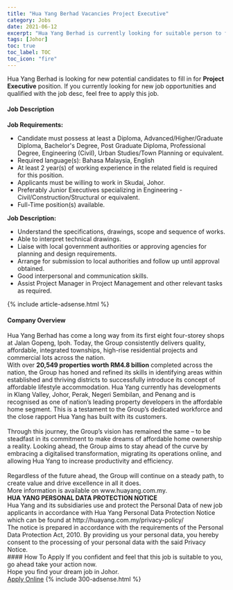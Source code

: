 ```yaml
---
title: "Hua Yang Berhad Vacancies Project Executive" 
category: Jobs 
date: 2021-06-12 
excerpt: "Hua Yang Berhad is currently looking for suitable person to fill in the Project Executive which based in Johor" 
tags: [Johor] 
toc: true 
toc_label: TOC 
toc_icon: "fire" 
--- 
```


<p>Hua Yang Berhad is looking for new potential candidates to fill in for <b>Project Executive</b> position. If you currently looking for new job opportunities and qualified with the job desc, feel free to apply this job.
</p><div><div><h4>Job Description</h4></div><div><div><span><div><div><strong>Job Requirements:</strong></div><ul><li>Candidate must possess at least a Diploma, Advanced/Higher/Graduate Diploma, Bachelor's Degree, Post Graduate Diploma, Professional Degree, Engineering (Civil), Urban Studies/Town Planning or equivalent.</li><li>Required language(s): Bahasa Malaysia, English</li><li>At least 2 year(s) of working experience in the related field is required for this position.</li><li>Applicants must be willing to work in Skudai, Johor.</li><li>Preferably Junior Executives specializing in Engineering - Civil/Construction/Structural or equivalent.</li><li>Full-Time position(s) available.</li></ul><div><strong>Job Description:</strong></div><ul><li>Understand the specifications, drawings, scope and sequence of works.</li><li>Able to interpret technical drawings.</li><li>Liaise with local government authorities or approving agencies for planning and design requirements.</li><li>Arrange for submission to local authorities and follow up until approval obtained.</li><li>Good interpersonal and communication skills.</li><li>Assist Project Manager in Project Management and other relevant tasks as required.</li></ul></div></span></div></div></div> 
{% include article-adsense.html %} 
<div><div><h4>Company Overview</h4></div><div><div><span><div><div>
<div>
		Hua Yang Berhad has come a long way from its first eight four-storey shops at Jalan Gopeng, Ipoh. Today, the Group consistently delivers quality, affordable, integrated townships, high-rise residential projects and commercial lots across the nation.</div>
<div>
		With over <strong>20,549 properties worth RM4.8 billion</strong> completed across the nation, the Group has honed and refined its skills in identifying areas within established and thriving districts to successfully introduce its concept of affordable lifestyle accommodation. Hua Yang currently has developments in Klang Valley, Johor, Perak, Negeri Sembilan, and Penang and is recognised as one of nation&#8217;s leading property developers in the affordable home segment. This is a testament to the Group&#8217;s dedicated workforce and the close rapport Hua Yang has built with its customers.</div>
<div>
<br>
		Through this journey, the Group&#8217;s vision has remained the same &#8211; to be steadfast in its commitment to make dreams of affordable home ownership a reality. Looking ahead, the Group aims to stay ahead of the curve by embracing a digitalised transformation, migrating its operations online, and allowing Hua Yang to increase productivity and efficiency.</div>
<div>
<br>
		Regardless of the future ahead, the Group will continue on a steady path, to create value and drive excellence in all it does.</div>
<div>
		More information is available on www.huayang.com.my.</div>
</div>
<div>
<strong>HUA YANG PERSONAL DATA PROTECTION NOTICE</strong></div>
<div>
	Hua Yang and its subsidiaries use and protect the Personal Data of new job applicants in accordance with Hua Yang Personal Data Protection Notice which can be found at&#160;http://huayang.com.my/privacy-policy/</div>
<div>
	The notice is prepared in accordance with the requirements of the Personal Data Protection Act, 2010. By providing us your personal data, you hereby consent to the processing of your personal data with the said Privacy Notice.</div></div></span></div></div></div> 
#### How To Apply 
If you confident and feel that this job is suitable to you, go ahead take your action now. <br/> 
Hope you find your dream job in Johor. <br/> 
<a href="https://www.jobstreet.com.my/en/job/project-executive-4588166?jobId=jobstreet-my-job-4588166&" class="btn btn--info" target="_blank" rel="nofollow noopenner">Apply Online</a> 
{% include 300-adsense.html %} 